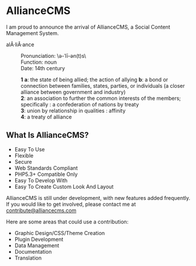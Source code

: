 AllianceCMS
===========

I am proud to announce the arrival of AllianceCMS, a Social Content Management System.

<dl>
    <dt>
        alÂ·liÂ·ance
    </dt>
    <dd>
        <p>
            Pronunciation: \ə-ˈlī-ən(t)s\<br />
            Function: noun<br />
            Date: 14th century<br />
        </p>
        <p>
            <strong>1</strong> <strong>a</strong>: the state of being allied; the action of allying <strong>b</strong>: a bond or connection between families, states, parties, or individuals (a closer alliance between government and industry)<br />
            <strong>2</strong>: an association to further the common interests of the members; specifically : a confederation of nations by treaty<br />
            <strong>3</strong>: union by relationship in qualities : affinity<br />
            <strong>4</strong>: a treaty of alliance<br />
        <p>
    </dd>
</dl> 

<h2>What Is AllianceCMS?</h2>

<ul>
	<li>Easy To Use</li>
	<li>Flexible</li>
	<li>Secure</li>
	<li>Web Standards Compliant</li>
	<li>PHP5.3+ Compatible Only</li>
	<li>Easy To Develop With</li>
	<li>Easy To Create Custom Look And Layout</li>
</ul>

AllianceCMS is still under development, with new features added frequently. If you would like to get involved, please contact me at <a href="mailto:contribute@alliancecms.com">contribute@alliancecms.com</a>

Here are some areas that could use a contribution:

<ul>
	<li>Graphic Design/CSS/Theme Creation</li>
	<li>Plugin Development</li>
	<li>Data Management</li>
	<li>Documentation</li>
	<li>Translation</li>
</ul>